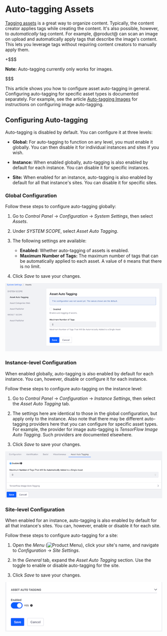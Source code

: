# Auto-tagging Assets [](id=auto-tagging-assets)

[Tagging assets](/discover/portal/-/knowledge_base/7-2/tagging-content) 
is a great way to organize content. Typically, the content creator applies tags 
while creating the content. It's also possible, however, to *automatically* tag 
content. For example, @product@ can scan an image on upload and automatically 
apply tags that describe the image's content. This lets you leverage tags 
without requiring content creators to manually apply them. 

+$$$

**Note:** Auto-tagging currently only works for images. 

$$$

This article shows you how to configure asset auto-tagging in general. 
Configuring auto-tagging for specific asset types is documented separately. For 
example, see the article 
[Auto-tagging Images](/discover/portal/-/knowledge_base/7-1/auto-tagging-images) 
for instructions on configuring image auto-tagging. 

## Configuring Auto-tagging [](id=configuring-auto-tagging)

Auto-tagging is disabled by default. You can configure it at three levels:

-   **Global:** For auto-tagging to function on any level, you must enable it 
    globally. You can then disable it for individual instances and sites if you 
    wish. 

-   **Instance:** When enabled globally, auto-tagging is also enabled by default 
    for each instance. You can disable it for specific instances. 

-   **Site:** When enabled for an instance, auto-tagging is also enabled by 
    default for all that instance's sites. You can disable it for specific 
    sites. 

### Global Configuration [](id=global-configuration)

Follow these steps to configure auto-tagging globally: 

1.  Go to *Control Panel* &rarr; *Configuration* &rarr; *System Settings*, 
    then select *Assets*. 

2.  Under *SYSTEM SCOPE*, select *Asset Auto Tagging*. 

3.  The following settings are available:

    -   **Enabled:** Whether auto-tagging of assets is enabled.
    -   **Maximum Number of Tags:** The maximum number of tags that can be 
        automatically applied to each asset. A value of `0` means that there is 
        no limit.

4.  Click *Save* to save your changes. 

![Figure 1: You can configure auto-tagging globally in the Assets section of System Settings.](../../../images/auto-tagging-global.png)

### Instance-level Configuration [](id=instance-level-configuration)

When enabled globally, auto-tagging is also enabled by default for each 
instance. You can, however, disable or configure it for each instance. 

Follow these steps to configure auto-tagging on the instance level: 

1.  Go to *Control Panel* &rarr; *Configuration* &rarr; *Instance Settings*, 
    then select the *Asset Auto Tagging* tab. 

2.  The settings here are identical to those in the global configuration, but 
    apply only to the instance. Also note that there may be different 
    auto-tagging providers here that you can configure for specific asset types. 
    For example, the provider for image auto-tagging is 
    *TensorFlow Image Auto Tagging*. Such providers are documented elsewhere. 

3.  Click *Save* to save your changes. 

![Figure 2: You can also configure auto-tagging on the instance level.](../../../images/auto-tagging-instance.png)

### Site-level Configuration [](id=site-level-configuration)

When enabled for an instance, auto-tagging is also enabled by default for all 
that instance's sites. You can, however, enable or disable it for each site. 

Follow these steps to configure auto-tagging for a site: 

1.  Open the *Menu* 
    (![Product Menu](../../../images/icon-menu.png)), 
    click your site's name, and navigate to *Configuration* &rarr; 
    *Site Settings*. 

2.  In the *General* tab, expand the *Asset Auto Tagging* section. Use the 
    toggle to enable or disable auto-tagging for the site. 

3.  Click *Save* to save your changes. 

![Figure 3: You can enable or disable auto-tagging for a site.](../../../images/auto-tagging-site.png)
